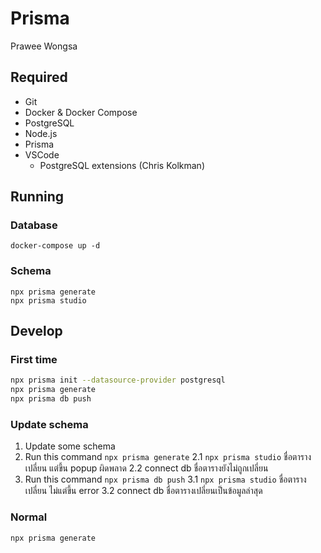 # Prisma

Prawee Wongsa

## Required
- Git
- Docker & Docker Compose
- PostgreSQL
- Node.js
- Prisma
- VSCode
    - PostgreSQL extensions (Chris Kolkman)

## Running
### Database
```
docker-compose up -d
```
### Schema
```
npx prisma generate
npx prisma studio
```

## Develop
### First time
```bash
npx prisma init --datasource-provider postgresql
npx prisma generate
npx prisma db push
```

### Update schema
1. Update some schema
2. Run this command `npx prisma generate`
    2.1 `npx prisma studio` ชื่อตารางเปลี่ยน แต่ขึ้น popup ผิดพลาด
    2.2 connect db ชื่อตารางยังไม่ถูกเปลี่ยน
3. Run this command `npx prisma db push`
    3.1 `npx prisma studio` ชื่อตารางเปลี่ยน ไม่แต่ขึ้น error 
    3.2 connect db ชื่อตารางเปลี่ยนเป็นข้อมูลล่าสุด

### Normal
```bash
npx prisma generate
```